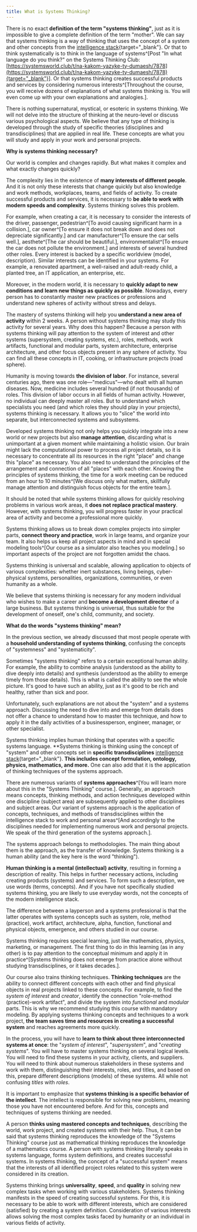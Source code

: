 ```yaml
---
title: What is Systems Thinking?
---
```


There is no exact **definition of the term "systems thinking"**, just as it is impossible to give a complete definition of the term "mother". We can say that systems thinking is a way of thinking that uses the concept of a system and other concepts from the [intelligence stack](https://system-school.ru/stack#istack){target="_blank"}. Or that to think systematically is to think in the language of systems^[Post "In what language do you think?" on the Systems Thinking Club: [https://systemsworld.club/t/na-kakom-yazyke-ty-dumaesh/7878](https://systemsworld.club/t/na-kakom-yazyke-ty-dumaesh/7878){target="_blank"}]. Or that systems thinking creates successful products and services by considering numerous interests^[Throughout the course, you will receive dozens of explanations of what systems thinking is. You will even come up with your own explanations and analogies.].

There is nothing supernatural, mystical, or esoteric in systems thinking. We will not delve into the structure of thinking at the neuro-level or discuss various psychological aspects. We believe that any type of thinking is developed through the study of specific theories (disciplines and transdisciplines) that are applied in real life. These concepts are what you will study and apply in your work and personal projects.

**Why is systems thinking necessary?**

Our world is complex and changes rapidly. But what makes it complex and what exactly changes quickly?

The complexity lies in the existence of **many interests of different people**. And it is not only these interests that change quickly but also knowledge and work methods, workplaces, teams, and fields of activity. To create successful products and services, it is necessary to **be able to work with modern speeds and complexity**. Systems thinking solves this problem.

For example, when creating a car, it is necessary to consider the interests of the driver, passenger, pedestrian^[To avoid causing significant harm in a collision.], car owner^[To ensure it does not break down and does not depreciate significantly.] and car manufacturer^[To ensure the car sells well.], aesthete^[The car should be beautiful.], environmentalist^[To ensure the car does not pollute the environment.] and interests of several hundred other roles. Every interest is backed by a specific worldview (model, description). Similar interests can be identified in your systems. For example, a renovated apartment, a well-raised and adult-ready child, a planted tree, an IT application, an enterprise, etc.

Moreover, in the modern world, it is necessary to **quickly adapt to new conditions and** **learn new things as quickly as possible**. Nowadays, every person has to constantly master new practices or professions and understand new spheres of activity without stress and delays.

The mastery of systems thinking will help you **understand a new area of activity** within 2 weeks. A person without systems thinking may study this activity for several years. Why does this happen? Because a person with systems thinking will pay attention to the system of interest and other systems (supersystem, creating systems, etc.), roles, methods, work artifacts, functional and modular parts, system architecture, enterprise architecture, and other focus objects present in any sphere of activity. You can find all these concepts in IT, cooking, or infrastructure projects (road sphere).

Humanity is moving towards **the division of labor**. For instance, several centuries ago, there was one role—"medicus"—who dealt with all human diseases. Now, medicine includes several hundred (if not thousands) of roles. This division of labor occurs in all fields of human activity. However, no individual can deeply master all roles. But to understand which specialists you need (and which roles they should play in your projects), systems thinking is necessary. It allows you to "slice" the world into separate, but interconnected systems and subsystems.

Developed systems thinking not only helps you quickly integrate into a new world or new projects but also **manage attention**, discarding what is unimportant at a given moment while maintaining a holistic vision. Our brain might lack the computational power to process all project details, so it is necessary to concentrate all its resources in the right "place" and change this "place" as necessary. You also need to understand the principles of the arrangement and connection of all "places" with each other. Knowing the principles of systems thinking, the time for a work meeting can be reduced from an hour to 10 minutes^[We discuss only what matters, skillfully manage attention and distinguish focus objects for the entire team.].

It should be noted that while systems thinking allows for quickly resolving problems in various work areas, it **does not replace practical mastery**. However, with systems thinking, you will progress faster in your practical area of activity and become a professional more quickly.

Systems thinking allows us to break down complex projects into simpler parts, **connect theory and practice**, work in large teams, and organize your team. It also helps us keep all project aspects in mind and in special modeling tools^[Our course as a simulator also teaches you modeling.]
so important aspects of the project are not forgotten amidst the chaos.

Systems thinking is universal and scalable, allowing application to objects of various complexities: whether inert substances, living beings, cyber-physical systems, personalities, organizations, communities, or even humanity as a whole.

We believe that systems thinking is necessary for any modern individual who wishes to make a career and **become a development director** of a large business. But systems thinking is universal, thus suitable for the development of oneself, one's child, community, and society.

**What do the words "systems thinking" mean?**

In the previous section, we already discussed that most people operate with a **household understanding of systems thinking**, confusing the concepts of "systemness" and "systematicity".

Sometimes "systems thinking" refers to a certain exceptional human ability. For example, the ability to combine analysis (understood as the ability to dive deeply into details) and synthesis (understood as the ability to emerge timely from those details). This is what is called the ability to see the whole picture. It's good to have such an ability, just as it's good to be rich and healthy, rather than sick and poor.

Unfortunately, such explanations are not about the "system" and a systems approach. Discussing the need to dive into and emerge from details does not offer a chance to understand how to master this technique, and how to apply it in the daily activities of a businessperson, engineer, manager, or other specialist.

Systems thinking implies human thinking that operates with a specific systems language. **Systems thinking is thinking using the concept of "system" and other concepts set in **specific transdisciplines** [intelligence stack](https://system-school.ru/stack#istack){target="_blank"}. **This includes concept formulation, ontology, physics, mathematics, and more.** One can also add that it is the application of thinking techniques of the systems approach.

There are numerous variants of **systems approaches**^[You will learn more about this in the "Systems Thinking" course.]. Generally, an approach means concepts, thinking methods, and action techniques developed within one discipline (subject area) are subsequently applied to other disciplines and subject areas. Our variant of systems approach is the application of concepts, techniques, and methods of transdisciplines within the intelligence stack to work and personal areas^[And accordingly to the disciplines needed for implementing numerous work and personal projects. We speak of the third generation of the systems approach.].

The systems approach belongs to methodologies. The main thing about them is the approach, as the transfer of knowledge. Systems thinking is a human ability (and the key here is the word "thinking").

**Human thinking is a mental (intellectual) activity**, resulting in forming a description of reality. This helps in further necessary actions, including creating products (systems) and services. To form such a description, we use words (terms, concepts). And if you have not specifically studied systems thinking, you are likely to use everyday words, not the concepts of the modern intelligence stack.

The difference between a layperson and a systems professional is that the latter operates with systems concepts such as system, role, method (practice), work artifact, architecture, alpha, function, functional and physical objects, emergence, and others studied in our course.

Systems thinking requires special learning, just like mathematics, physics, marketing, or management. The first thing to do in this learning (as in any other) is to pay attention to the conceptual minimum and apply it in practice^[Systems thinking does not emerge from practice alone without studying transdisciplines, or it takes decades.].

Our course also trains thinking techniques. **Thinking techniques** are the ability to connect different concepts with each other and find physical objects in real projects linked to these concepts. For example, to find the *system of interest* and *creator*, identify the connection "role-method (practice)-work artifact", and divide the system into *functional* and *modular* parts. This is why we recommend studying this course with mandatory modeling. By applying systems thinking concepts and techniques to a work project, **the team saves time and resources in creating a successful system** and reaches agreements more quickly.

In the process, you will have to **learn to think about three interconnected systems at once**: the "*system of interest*", "*supersystem*", and "*creating systems*". You will have to master systems thinking on several logical levels. You will need to find these systems in your activity, clients, and suppliers. You will need to think about numerous stakeholders in these systems and work with them, distinguishing their interests, roles, and titles, and based on this, prepare different descriptions (models) of these systems. All while not confusing *titles* with *roles*.

It is important to emphasize that **systems thinking is a specific behavior of the intellect**. The intellect is responsible for solving new problems, meaning those you have not encountered before. And for this, concepts and techniques of systems thinking are needed.

A person **thinks using mastered concepts and techniques**, describing the world, work project, and created systems with their help. Thus, it can be said that systems thinking reproduces the knowledge of the "Systems Thinking" course just as mathematical thinking reproduces the knowledge of a mathematics course. A person with systems thinking literally speaks in systems language, forms system definitions, and creates successful systems. In systems thinking, the concept of a "successful system" means that the interests of all identified project roles related to this system were considered in its creation.

Systems thinking brings **universality**, **speed**, and **quality** in solving new complex tasks when working with various stakeholders. Systems thinking manifests in the speed of creating successful systems. For this, it is necessary to be able to work with different interests, which are considered (satisfied) by creating a system definition. Consideration of various interests allows solving the most complex tasks faced by humanity or an individual in various fields of activity.
